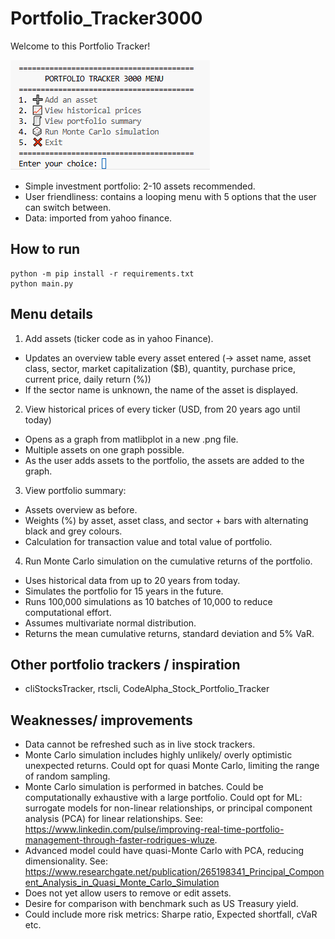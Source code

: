 # Portfolio_Tracker3000

Welcome to this Portfolio Tracker!

![](image.png)

- Simple investment portfolio: 2-10 assets recommended.
- User friendliness: contains a looping menu with 5 options that the user can switch between. 
- Data: imported from yahoo finance.

## How to run 
```
python -m pip install -r requirements.txt
python main.py
```
## Menu details
1. Add assets (ticker code as in yahoo Finance).
- Updates an overview table every asset entered (-> asset name, asset class, sector, market capitalization ($B), quantity, purchase price, current price, daily return (%))
- If the sector name is unknown, the name of the asset is displayed.

2. View historical prices of every ticker (USD, from 20 years ago until today)
- Opens as a graph from matlibplot in a new .png file. 
- Multiple assets on one graph possible. 
- As the user adds assets to the portfolio, the assets are added to the graph.

3. View portfolio summary:
- Assets overview as before.
- Weights (%) by asset, asset class, and sector + bars with alternating black and grey colours.
- Calculation for transaction value and total value of portfolio.

4. Run Monte Carlo simulation on the cumulative returns of the portfolio.
- Uses historical data from up to 20 years from today. 
- Simulates the portfolio for 15 years in the future.
- Runs 100,000 simulations as 10 batches of 10,000 to reduce computational effort.
- Assumes multivariate normal distribution. 
- Returns the mean cumulative returns, standard deviation and 5% VaR. 

## Other portfolio trackers / inspiration
- cliStocksTracker, rtscli, CodeAlpha_Stock_Portfolio_Tracker 

## Weaknesses/ improvements 
- Data cannot be refreshed such as in live stock trackers.
- Monte Carlo simulation includes highly unlikely/ overly optimistic unexpected returns. Could opt for quasi Monte Carlo, limiting the range of random sampling. 
- Monte Carlo simulation is performed in batches. Could be computationally exhaustive with a large portfolio. Could opt for ML: surrogate models for non-linear relationships, or principal component analysis (PCA) for linear relationships. See: https://www.linkedin.com/pulse/improving-real-time-portfolio-management-through-faster-rodrigues-wluze.
- Advanced model could have quasi-Monte Carlo with PCA, reducing dimensionality. See: https://www.researchgate.net/publication/265198341_Principal_Component_Analysis_in_Quasi_Monte_Carlo_Simulation
- Does not yet allow users to remove or edit assets. 
- Desire for comparison with benchmark such as US Treasury yield.
- Could include more risk metrics: Sharpe ratio, Expected shortfall, cVaR etc. 

